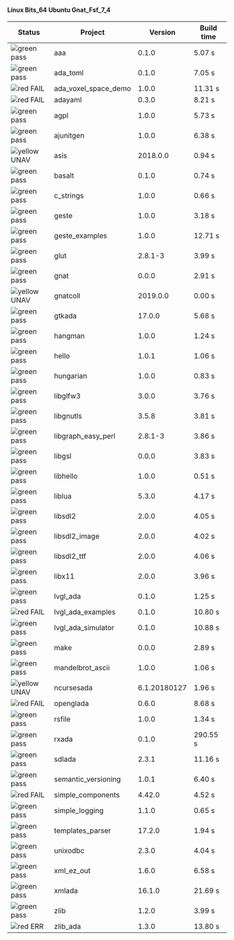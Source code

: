 #### Linux Bits_64 Ubuntu Gnat_Fsf_7_4

| Status | Project | Version | Build time |
| --- | --- | --- | --- |
|![green](https://placehold.it/8/00aa00/000000?text=+) pass | aaa | 0.1.0 |  5.07 s |
|![green](https://placehold.it/8/00aa00/000000?text=+) pass | ada_toml | 0.1.0 |  7.05 s |
|![red](https://placehold.it/8/ff0000/000000?text=+) FAIL | ada_voxel_space_demo | 1.0.0 |  11.31 s |
|![red](https://placehold.it/8/ff0000/000000?text=+) FAIL | adayaml | 0.3.0 |  8.21 s |
|![green](https://placehold.it/8/00aa00/000000?text=+) pass | agpl | 1.0.0 |  5.73 s |
|![green](https://placehold.it/8/00aa00/000000?text=+) pass | ajunitgen | 1.0.0 |  6.38 s |
|![yellow](https://placehold.it/8/ffbb00/000000?text=+) UNAV | asis | 2018.0.0 |  0.94 s |
|![green](https://placehold.it/8/00aa00/000000?text=+) pass | basalt | 0.1.0 |  0.74 s |
|![green](https://placehold.it/8/00aa00/000000?text=+) pass | c_strings | 1.0.0 |  0.66 s |
|![green](https://placehold.it/8/00aa00/000000?text=+) pass | geste | 1.0.0 |  3.18 s |
|![green](https://placehold.it/8/00aa00/000000?text=+) pass | geste_examples | 1.0.0 |  12.71 s |
|![green](https://placehold.it/8/00aa00/000000?text=+) pass | glut | 2.8.1-3 |  3.99 s |
|![green](https://placehold.it/8/00aa00/000000?text=+) pass | gnat | 0.0.0 |  2.91 s |
|![yellow](https://placehold.it/8/ffbb00/000000?text=+) UNAV | gnatcoll | 2019.0.0 |  0.00 s |
|![green](https://placehold.it/8/00aa00/000000?text=+) pass | gtkada | 17.0.0 |  5.68 s |
|![green](https://placehold.it/8/00aa00/000000?text=+) pass | hangman | 1.0.0 |  1.24 s |
|![green](https://placehold.it/8/00aa00/000000?text=+) pass | hello | 1.0.1 |  1.06 s |
|![green](https://placehold.it/8/00aa00/000000?text=+) pass | hungarian | 1.0.0 |  0.83 s |
|![green](https://placehold.it/8/00aa00/000000?text=+) pass | libglfw3 | 3.0.0 |  3.76 s |
|![green](https://placehold.it/8/00aa00/000000?text=+) pass | libgnutls | 3.5.8 |  3.81 s |
|![green](https://placehold.it/8/00aa00/000000?text=+) pass | libgraph_easy_perl | 2.8.1-3 |  3.86 s |
|![green](https://placehold.it/8/00aa00/000000?text=+) pass | libgsl | 0.0.0 |  3.83 s |
|![green](https://placehold.it/8/00aa00/000000?text=+) pass | libhello | 1.0.0 |  0.51 s |
|![green](https://placehold.it/8/00aa00/000000?text=+) pass | liblua | 5.3.0 |  4.17 s |
|![green](https://placehold.it/8/00aa00/000000?text=+) pass | libsdl2 | 2.0.0 |  4.05 s |
|![green](https://placehold.it/8/00aa00/000000?text=+) pass | libsdl2_image | 2.0.0 |  4.02 s |
|![green](https://placehold.it/8/00aa00/000000?text=+) pass | libsdl2_ttf | 2.0.0 |  4.06 s |
|![green](https://placehold.it/8/00aa00/000000?text=+) pass | libx11 | 2.0.0 |  3.96 s |
|![green](https://placehold.it/8/00aa00/000000?text=+) pass | lvgl_ada | 0.1.0 |  1.25 s |
|![red](https://placehold.it/8/ff0000/000000?text=+) FAIL | lvgl_ada_examples | 0.1.0 |  10.80 s |
|![green](https://placehold.it/8/00aa00/000000?text=+) pass | lvgl_ada_simulator | 0.1.0 |  10.88 s |
|![green](https://placehold.it/8/00aa00/000000?text=+) pass | make | 0.0.0 |  2.89 s |
|![green](https://placehold.it/8/00aa00/000000?text=+) pass | mandelbrot_ascii | 1.0.0 |  1.06 s |
|![yellow](https://placehold.it/8/ffbb00/000000?text=+) UNAV | ncursesada | 6.1.20180127 |  1.96 s |
|![red](https://placehold.it/8/ff0000/000000?text=+) FAIL | openglada | 0.6.0 |  8.68 s |
|![green](https://placehold.it/8/00aa00/000000?text=+) pass | rsfile | 1.0.0 |  1.34 s |
|![green](https://placehold.it/8/00aa00/000000?text=+) pass | rxada | 0.1.0 |  290.55 s |
|![green](https://placehold.it/8/00aa00/000000?text=+) pass | sdlada | 2.3.1 |  11.16 s |
|![green](https://placehold.it/8/00aa00/000000?text=+) pass | semantic_versioning | 1.0.1 |  6.40 s |
|![red](https://placehold.it/8/ff0000/000000?text=+) FAIL | simple_components | 4.42.0 |  4.52 s |
|![green](https://placehold.it/8/00aa00/000000?text=+) pass | simple_logging | 1.1.0 |  0.65 s |
|![green](https://placehold.it/8/00aa00/000000?text=+) pass | templates_parser | 17.2.0 |  1.94 s |
|![green](https://placehold.it/8/00aa00/000000?text=+) pass | unixodbc | 2.3.0 |  4.04 s |
|![green](https://placehold.it/8/00aa00/000000?text=+) pass | xml_ez_out | 1.6.0 |  6.58 s |
|![green](https://placehold.it/8/00aa00/000000?text=+) pass | xmlada | 16.1.0 |  21.69 s |
|![green](https://placehold.it/8/00aa00/000000?text=+) pass | zlib | 1.2.0 |  3.99 s |
|![red](https://placehold.it/8/ff0000/000000?text=+) ERR  | zlib_ada | 1.3.0 |  13.80 s |
